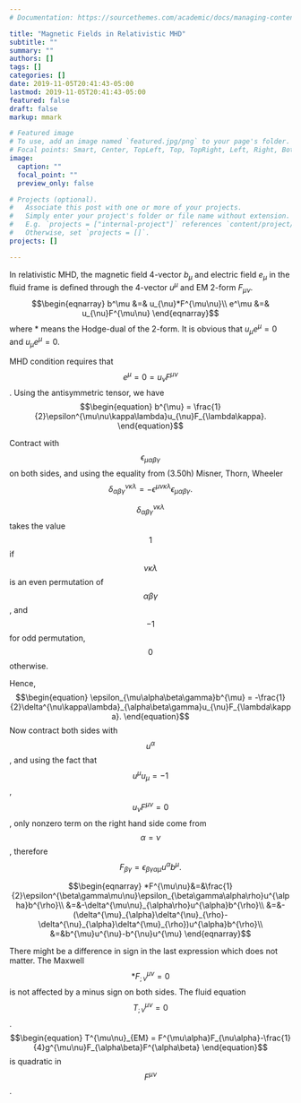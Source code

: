 ```yaml
---
# Documentation: https://sourcethemes.com/academic/docs/managing-content/

title: "Magnetic Fields in Relativistic MHD"
subtitle: ""
summary: ""
authors: []
tags: []
categories: []
date: 2019-11-05T20:41:43-05:00
lastmod: 2019-11-05T20:41:43-05:00
featured: false
draft: false
markup: mmark

# Featured image
# To use, add an image named `featured.jpg/png` to your page's folder.
# Focal points: Smart, Center, TopLeft, Top, TopRight, Left, Right, BottomLeft, Bottom, BottomRight.
image:
  caption: ""
  focal_point: ""
  preview_only: false

# Projects (optional).
#   Associate this post with one or more of your projects.
#   Simply enter your project's folder or file name without extension.
#   E.g. `projects = ["internal-project"]` references `content/project/deep-learning/index.md`.
#   Otherwise, set `projects = []`.
projects: []

---
```

In relativistic MHD, the magnetic field 4-vector $b_{\mu}$
and electric field $e_\mu$ in the fluid frame is defined through the 4-vector $u^{\mu}$ and EM 2-form $F_{\mu\nu}$.
$$\begin{eqnarray}
b^\mu &=& u_{\nu}*F^{\mu\nu}\\
e^\mu &=& u_{\nu}F^{\mu\nu}
\end{eqnarray}$$
where $*$ means the Hodge-dual of the 2-form.
It is obvious that $u_{\mu}e^{\mu}=0$ and $u_{\mu}e^{\mu}=0$.

MHD condition requires that $$e^{\mu}=0=u_{\nu}F^{\mu\nu}$$.
Using the antisymmetric tensor, we have
$$\begin{equation}
b^{\mu} = \frac{1}{2}\epsilon^{\mu\nu\kappa\lambda}u_{\nu}F_{\lambda\kappa}.
\end{equation}$$

Contract with $$\epsilon_{\mu\alpha\beta\gamma}$$ on both sides, and using the equality from (3.50h) Misner, Thorn, Wheeler
$$\begin{equation}
\delta^{\nu\kappa\lambda}_{\alpha\beta\gamma} = -\epsilon^{\mu\nu\kappa\lambda}\epsilon_{\mu\alpha\beta\gamma}.
\end{equation}$$

$$\delta^{\nu\kappa\lambda}_{\alpha\beta\gamma} $$ takes the value $$1$$ if $$\nu\kappa\lambda$$ is an even permutation of $${\alpha\beta\gamma}$$, and $$-1$$ for odd permutation, $$0$$ otherwise.

Hence,
$$\begin{equation}
\epsilon_{\mu\alpha\beta\gamma}b^{\mu} = -\frac{1}{2}\delta^{\nu\kappa\lambda}_{\alpha\beta\gamma}u_{\nu}F_{\lambda\kappa}.
\end{equation}$$
Now contract both sides with $$u^{\alpha}$$, and using the fact that $$u^{\mu}u_{\mu}=-1$$,$$u_{\nu}F^{\mu\nu}=0$$, only nonzero term on the right hand side come from $$\alpha=\nu$$, therefore
$$\begin{equation}
F_{\beta\gamma}=\epsilon_{\beta\gamma\alpha\mu}u^{\alpha}b^{\mu}.
\end{equation}$$

$$\begin{eqnarray}
*F^{\mu\nu}&=&\frac{1}{2}\epsilon^{\beta\gamma\mu\nu}\epsilon_{\beta\gamma\alpha\rho}u^{\alpha}b^{\rho}\\
&=&-\delta^{\mu\nu}_{\alpha\rho}u^{\alpha}b^{\rho}\\
&=&-(\delta^{\mu}_{\alpha}\delta^{\nu}_{\rho}-\delta^{\nu}_{\alpha}\delta^{\mu}_{\rho})u^{\alpha}b^{\rho}\\
&=&b^{\mu}u^{\nu}-b^{\nu}u^{\mu}
\end{eqnarray}$$

There might be a difference in sign in the last expression which does not matter. 
The Maxwell $$*F^{\mu\nu}_{;\nu}=0$$ is not affected by a minus sign on both sides. 
The fluid equation $$T^{\mu\nu}_{;\nu}=0$$. 
$$\begin{equation}
T^{\mu\nu}_{EM} = F^{\mu\alpha}F_{\nu\alpha}-\frac{1}{4}g^{\mu\nu}F_{\alpha\beta}F^{\alpha\beta}
\end{equation}$$
is quadratic in $$F^{\mu\nu}$$.